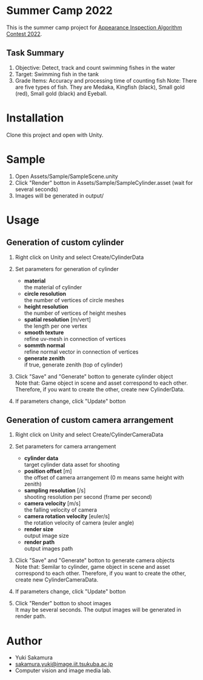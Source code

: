 # Summer Camp 2022
This is the summer camp project for [Appearance Inspection Algorithm Contest 2022](http://alcon.itlab.org/detail/).

## Task Summary
1. Objective: Detect, track and count swimming fishes in the water
2. Target: Swimming fish in the tank
3. Grade Items: Accuracy and processing time of counting fish
   Note: There are five types of fish. They are Medaka, Kingfish (black), Small gold (red), Small gold (black) and Eyeball.


# Installation
Clone this project and open with Unity.


# Sample
1. Open Assets/Sample/SampleScene.unity
2. Click "Render" botton in Assets/Sample/SampleCylinder.asset (wait for several seconds)
3. Images will be generated in output/


# Usage
## Generation of custom cylinder
1. Right click on Unity and select Create/CylinderData

2. Set parameters for generation of cylinder
    - **material**  
      the material of cylinder
    - **circle resolution**  
      the number of vertices of circle meshes
    - **height resolution**  
      the number of vertices of height meshes
    - **spatial resolution** [m/vert]  
      the length per one vertex
    - **smooth texture**  
      refine uv-mesh in connection of vertices
    - **sommth normal**  
      refine normal vector in connection of vertices
    - **generate zenith**  
      if true, generate zenith (top of cylinder)

<p></p>

3. Click "Save" and "Generate" botton to generate cylinder object  
  Note that: Game object in scene and asset correspond to each other. Therefore, if you want to create the other, create new CylinderData.

4. If parameters change, click "Update" botton

## Generation of custom camera arrangement
1. Right click on Unity and select Create/CylinderCameraData

2. Set parameters for camera arrangement
    - **cylinder data**  
      target cylinder data asset for shooting
    - **position offset** [m]  
      the offset of camera arrangement (0 m means same height with zenith)
    - **sampling resolution** [/s]  
      shooting resolution per second (frame per second)
    - **camera velocity** [m/s]  
      the falling velocity of camera
    - **camera rotation velocity** [euler/s]  
      the rotation velocity of camera (euler angle)
    - **render size**  
      output image size
    - **render path**  
      output images path

<p></p>

3. Click "Save" and "Generate" botton to generate camera objects  
  Note that: Semilar to cylinder, game object in scene and asset correspond to each other. Therefore, if you want to create the other, create new CylinderCameraData.

4. If parameters change, click "Update" botton

5. Click "Render" botton to shoot images  
  It may be several seconds. The output images will be generated in render path.


# Author
- Yuki Sakamura
- sakamura.yuki@image.iit.tsukuba.ac.jp
- Computer vision and image media lab.
